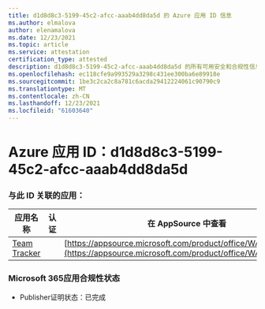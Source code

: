 ```yaml
---
title: d1d8d8c3-5199-45c2-afcc-aaab4dd8da5d 的 Azure 应用 ID 信息
ms.author: elmalova
author: elenamalova
ms.date: 12/23/2021
ms.topic: article
ms.service: attestation
certification_type: attested
description: d1d8d8c3-5199-45c2-afcc-aaab4dd8da5d 的所有可用安全和合规性信息。
ms.openlocfilehash: ec118cfe9a993529a3298c431ee300ba6e89918e
ms.sourcegitcommit: 1be3c2ca2c8a781c6acda29412224061c90790c9
ms.translationtype: MT
ms.contentlocale: zh-CN
ms.lasthandoff: 12/23/2021
ms.locfileid: "61603640"
---
```

# <a name="azure-app-id-d1d8d8c3-5199-45c2-afcc-aaab4dd8da5d"></a>Azure 应用 ID：d1d8d8c3-5199-45c2-afcc-aaab4dd8da5d


### <a name="apps-associated-with-this-id"></a>与此 ID 关联的应用：
| **应用名称** | **认证** | **在 AppSource 中查看** |
|--------------|---------------|-----------------------|
| [Team Tracker](https://docs.microsoft.com/microsoft-365-app-certification/forward/WA200003572) |  | [https://appsource.microsoft.com/product/office/WA200003572](https://appsource.microsoft.com/product/office/WA200003572) |

### <a name="microsoft-365-app-compliance-status"></a>Microsoft 365应用合规性状态
- Publisher证明状态：已完成
